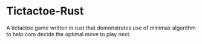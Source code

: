 # Tictactoe-Rust
A tictactoe game written in rust that demonstrates use of minimax algorithm to help com decide the optimal move to play next.
